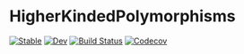 # HigherKindedPolymorphisms

[![Stable](https://img.shields.io/badge/docs-stable-blue.svg)](https://thautwarm.github.io/HigherKindedPolymorphisms.jl/stable)
[![Dev](https://img.shields.io/badge/docs-dev-blue.svg)](https://thautwarm.github.io/HigherKindedPolymorphisms.jl/dev)
[![Build Status](https://travis-ci.com/thautwarm/HigherKindedPolymorphisms.jl.svg?branch=master)](https://travis-ci.com/thautwarm/HigherKindedPolymorphisms.jl)
[![Codecov](https://codecov.io/gh/thautwarm/HigherKindedPolymorphisms.jl/branch/master/graph/badge.svg)](https://codecov.io/gh/thautwarm/HigherKindedPolymorphisms.jl)
